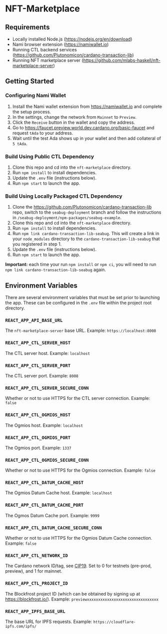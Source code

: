 # NFT-Marketplace

## Requirements

- Locally installed Node.js (https://nodejs.org/en/download)
- Nami browser extension (https://namiwallet.io)
- Running CTL backend services (https://github.com/Plutonomicon/cardano-transaction-lib)
- Running NFT marketplace server (https://github.com/mlabs-haskell/nft-marketplace-server)

## Getting Started

### Configuring Nami Wallet

1. Install the Nami wallet extension from https://namiwallet.io and complete the setup process.
2. In the settings, change the network from `Mainnet` to `Preview`.
3. Click the `Receive` button in the wallet and copy the address.
4. Go to https://faucet.preview.world.dev.cardano.org/basic-faucet and request `tAda` to your address.
5. Wait until the test Ada shows up in your wallet and then add collateral of `5 tAda`.

### Build Using Public CTL Dependency

1. Clone this repo and cd into the `nft-marketplace` directory.
2. Run `npm install` to install dependencies.
3. Update the `.env` file (instructions below).
4. Run `npm start` to launch the app.

### Build Using Locally Packaged CTL Dependency

1. Clone the https://github.com/Plutonomicon/cardano-transaction-lib repo, switch to the `seabug-deployment` branch and follow the instructions in `/seabug-deployment/npm-packages/seabug-example`.
2. Clone this repo and cd into the `nft-marketplace` directory.
3. Run `npm install` to install dependencies.
4. Run `npm link cardano-transaction-lib-seabug`. This will create a link in your
   `node_modules` directory to the `cardano-transaction-lib-seabug` that you registered in step 1.
5. Update the `.env` file (instructions below).
6. Run `npm start` to launch the app.

**Important:** each time your run `npm install` or `npm ci`, you will need to run
`npm link cardano-transaction-lib-seabug` again.

## Environment Variables

There are several environment variables that must be set prior to launching the app. These can be configured in the `.env` file within the project root directory.

### `REACT_APP_API_BASE_URL`
The `nft-marketplace-server` base URL. Example: `https://localhost:8008`

### `REACT_APP_CTL_SERVER_HOST`
The CTL server host. Example: `localhost`

### `REACT_APP_CTL_SERVER_PORT`
The CTL server port. Example: `8008`

### `REACT_APP_CTL_SERVER_SECURE_CONN`
Whether or not to use HTTPS for the CTL server connection. Example: `false`

### `REACT_APP_CTL_OGMIOS_HOST`
The Ogmios host. Example: `localhost`

### `REACT_APP_CTL_OGMIOS_PORT`
The Ogmios port. Example: `1337`

### `REACT_APP_CTL_OGMIOS_SECURE_CONN`
Whether or not to use HTTPS for the Ogmios connection. Example: `false`

### `REACT_APP_CTL_DATUM_CACHE_HOST`
The Ogmios Datum Cache host. Example: `localhost`

### `REACT_APP_CTL_DATUM_CACHE_PORT`
The Ogmos Datum Cache port. Example: `9999`

### `REACT_APP_CTL_DATUM_CACHE_SECURE_CONN`
Whether or not to use HTTPS for the Ogmios Datum Cache connection. Example: `false`

### `REACT_APP_CTL_NETWORK_ID`
The Cardano network ID/tag, see [CIP19](https://cips.cardano.org/cips/cip19/#networktag). Set to 0 for testnets (pre-prod, preview), and 1 for mainnet.

### `REACT_APP_CTL_PROJECT_ID`
The Blockfrost project ID (which can be obtained by signing up at https://blockfrost.io/). Example: `previewxxxxxxxxxxxxxxxxxxxxxxxxxxxxxxxx`

### `REACT_APP_IPFS_BASE_URL`
The base URL for IPFS requests. Example: `https://cloudflare-ipfs.com/ipfs/`
